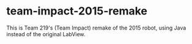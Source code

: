 # team-impact-2015-remake
This is Team 219's (Team Impact) remake of the 2015 robot, using Java instead of the original LabView.

